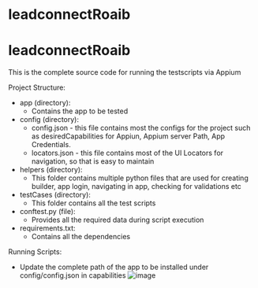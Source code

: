 # leadconnectRoaib
# leadconnectRoaib 

This is the complete source code for running the testscripts via Appium

Project Structure:
 - app (directory):
    - Contains the app to be tested
 - config (directory):
    - config.json - this file contains most the configs for the project such as desiredCapabilities for Appiun, Appium server Path, App Credentials.
    - locators.json - this file contains most of the UI Locators for navigation, so that is easy to maintain
 - helpers (directory):
    - This folder contains multiple python files that are used for creating builder, app login, navigating in app, checking for validations etc
 - testCases (directory): 
    - This folder contains all the test scripts
 - conftest.py (file):
    - Provides all the required data during script execution
 - requirements.txt:
    - Contains all the dependencies

Running Scripts: 

- Update the complete path of the app to be installed under config/config.json in capabilities 
 ![image](https://user-images.githubusercontent.com/26030123/174588960-c1856d17-9499-48d3-a055-df16541d58ab.png)

